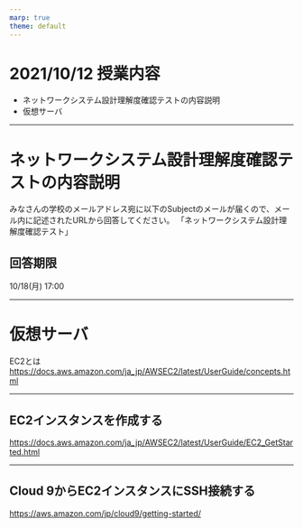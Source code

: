 ```yaml
---
marp: true
theme: default
---
```

# 2021/10/12 授業内容
* ネットワークシステム設計理解度確認テストの内容説明
* 仮想サーバ

---
# ネットワークシステム設計理解度確認テストの内容説明
みなさんの学校のメールアドレス宛に以下のSubjectのメールが届くので、メール内に記述されたURLから回答してください。
「ネットワークシステム設計理解度確認テスト」

## 回答期限
10/18(月) 17:00

---
# 仮想サーバ
EC2とは
https://docs.aws.amazon.com/ja_jp/AWSEC2/latest/UserGuide/concepts.html

---
## EC2インスタンスを作成する
https://docs.aws.amazon.com/ja_jp/AWSEC2/latest/UserGuide/EC2_GetStarted.html

---
## Cloud 9からEC2インスタンスにSSH接続する
https://aws.amazon.com/jp/cloud9/getting-started/
